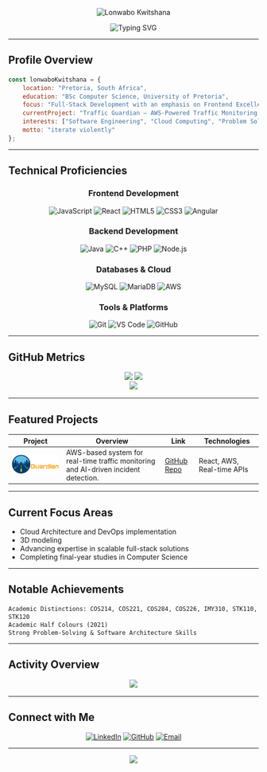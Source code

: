 
<p align="center">
  <img src="lonwabologo.gif" alt="Lonwabo Kwitshana" />
</p>


<div align="center">
  <img src="https://readme-typing-svg.herokuapp.com?font=Fira+Code&size=30&duration=3000&pause=1000&color=36BCF7&center=true&vCenter=true&width=600&lines=Full-Stack+Developer;Frontend+Specialist" alt="Typing SVG" />
</div>

---

## Profile Overview

```javascript
const lonwaboKwitshana = {
    location: "Pretoria, South Africa",
    education: "BSc Computer Science, University of Pretoria",
    focus: "Full-Stack Development with an emphasis on Frontend Excellence",
    currentProject: "Traffic Guardian – AWS-Powered Traffic Monitoring System",
    interests: ["Software Engineering", "Cloud Computing", "Problem Solving"],
    motto: "iterate violently"
};
```

---

## Technical Proficiencies

<div align="center">

### Frontend Development

![JavaScript](https://img.shields.io/badge/JavaScript-F7DF1E?style=for-the-badge\&logo=javascript\&logoColor=black)
![React](https://img.shields.io/badge/React-20232A?style=for-the-badge\&logo=react\&logoColor=61DAFB)
![HTML5](https://img.shields.io/badge/HTML5-E34F26?style=for-the-badge\&logo=html5\&logoColor=white)
![CSS3](https://img.shields.io/badge/CSS3-1572B6?style=for-the-badge\&logo=css3\&logoColor=white)
![Angular](https://img.shields.io/badge/Angular-DD0031?style=for-the-badge\&logo=angular\&logoColor=white)

### Backend Development

![Java](https://img.shields.io/badge/Java-ED8B00?style=for-the-badge\&logo=java\&logoColor=white)
![C++](https://img.shields.io/badge/C++-00599C?style=for-the-badge\&logo=c%2B%2B\&logoColor=white)
![PHP](https://img.shields.io/badge/PHP-777BB4?style=for-the-badge\&logo=php\&logoColor=white)
![Node.js](https://img.shields.io/badge/Node.js-43853D?style=for-the-badge\&logo=node.js\&logoColor=white)


### Databases & Cloud

![MySQL](https://img.shields.io/badge/MySQL-4479A1?style=for-the-badge\&logo=mysql\&logoColor=white)
![MariaDB](https://img.shields.io/badge/MariaDB-003545?style=for-the-badge\&logo=mariadb\&logoColor=white)
![AWS](https://img.shields.io/badge/AWS-232F3E?style=for-the-badge\&logo=amazon-aws\&logoColor=white)

### Tools & Platforms

![Git](https://img.shields.io/badge/Git-F05032?style=for-the-badge\&logo=git\&logoColor=white)
![VS Code](https://img.shields.io/badge/VS_Code-007ACC?style=for-the-badge\&logo=visual%20studio%20code\&logoColor=white)
![GitHub](https://img.shields.io/badge/GitHub-100000?style=for-the-badge\&logo=github\&logoColor=white)

</div>

---

## GitHub Metrics

<div align="center">
  <img src="https://github-readme-stats.vercel.app/api?username=7onwabo&show_icons=true&theme=tokyonight&count_private=true&hide_border=true&bg_color=0d1117" height="165" />
  <img src="https://github-readme-stats.vercel.app/api/top-langs/?username=7onwabo&layout=compact&theme=tokyonight&hide_border=true&bg_color=0d1117" height="165" />
</div>  

<div align="center">
  <img src="https://github-readme-streak-stats.herokuapp.com/?user=7onwabo&theme=tokyonight&hide_border=true&background=0d1117" />
</div>  

---

## Featured Projects

<div align="center">

| Project | Overview | Link | Technologies |
|---------|----------|------|--------------|
| <img src="TrafficGuardianLogo1_LightFinal.svg" alt="Traffic Guardian Logo" width="250"/> | AWS-based system for real-time traffic monitoring and AI-driven incident detection. | [GitHub Repo](https://github.com/COS301-SE-2025/Traffic-Guardian) | React, AWS, Real-time APIs |

</div>



---

## Current Focus Areas

* Cloud Architecture and DevOps implementation
* 3D modeling
* Advancing expertise in scalable full-stack solutions
* Completing final-year studies in Computer Science

---

## Notable Achievements

```
Academic Distinctions: COS214, COS221, COS284, COS226, IMY310, STK110, STK120  
Academic Half Colours (2021)  
Strong Problem-Solving & Software Architecture Skills  
```

---

## Activity Overview

<div align="center">
  <img src="https://github-readme-activity-graph.vercel.app/graph?username=7onwabo&theme=tokyo-night&hide_border=true&bg_color=0d1117" />
</div>

---

## Connect with Me

<div align="center">

[![LinkedIn](https://img.shields.io/badge/LinkedIn-0077B5?style=for-the-badge\&logo=linkedin\&logoColor=white)](https://linkedin.com/in/lonwabo-kwitshana)
[![GitHub](https://img.shields.io/badge/GitHub-100000?style=for-the-badge\&logo=github\&logoColor=white)](https://github.com/7onwabo)
[![Email](https://img.shields.io/badge/Email-D14836?style=for-the-badge\&logo=gmail\&logoColor=white)](mailto:lonwabo.kwitshana@gmail.com)

</div>

---

<div align="center">
  <img src="https://komarev.com/ghpvc/?username=7onwabo&style=for-the-badge&color=36BCF7" />
</div>  


 


